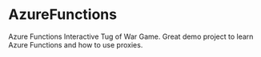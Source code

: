 # AzureFunctions
Azure Functions Interactive Tug of War Game. Great demo project to learn Azure Functions and how to use proxies.

